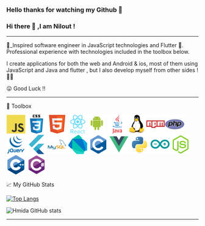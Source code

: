 ### Hello thanks for watching my Github 👋
### Hi there 🥰 ,I am Nilout !

<hr></hr>



🤡_Inspired software engineer in JavaScript technologies and Flutter 👀. Professional experience with technologies included in the toolbox below.

I create applications for both the web and Android & ios, most of them using JavaScript and Java and flutter , but I also develop myself from other sides 
! 🐱‍👤

😛 Good Luck !!

<hr></hr>

🧰 Toolbox

<img src="https://github.com/devicons/devicon/blob/master/icons/javascript/javascript-original.svg" alt="Css Logo" with="50" height="50"/> <img src="https://github.com/devicons/devicon/blob/master/icons/css3/css3-original-wordmark.svg" alt="JavaScript Logo" with="50" height="50"/> <img src="https://github.com/devicons/devicon/blob/master/icons/html5/html5-original.svg" alt="Hmtl Logo" with="50" height="50"/> <img src="https://github.com/devicons/devicon/blob/master/icons/react/react-original-wordmark.svg" alt="React Logo" with="50" height="50"/><img src="https://github.com/devicons/devicon/blob/master/icons/android/android-original-wordmark.svg" alt="android Logo" with="50" height="50"/> <img src="https://github.com/devicons/devicon/blob/master/icons/java/java-original-wordmark.svg" alt="Java Logo" with="50" height="50"/><img src="https://github.com/devicons/devicon/blob/master/icons/linux/linux-original.svg" alt="Lunix Logo" with="50" height="50"/><img src="https://github.com/devicons/devicon/blob/master/icons/npm/npm-original-wordmark.svg" alt="npm Logo" with="50" height="50"/><img src="https://github.com/devicons/devicon/blob/master/icons/php/php-original.svg" alt="php Logo" with="50" height="50"/><img src="https://github.com/devicons/devicon/blob/master/icons/jquery/jquery-plain-wordmark.svg" alt="php Logo" with="50" height="50"/>
<img src="https://github.com/devicons/devicon/blob/master/icons/flutter/flutter-original.svg" alt="php Logo" with="50" height="50"/>
<img src="https://github.com/devicons/devicon/blob/master/icons/mysql/mysql-original-wordmark.svg" alt="php Logo" with="50" height="50"/>
<img src="https://github.com/devicons/devicon/blob/master/icons/dart/dart-original.svg" alt="php Logo" with="50" height="50"/>
<img src="https://github.com/devicons/devicon/blob/master/icons/c/c-original.svg" alt="php Logo" with="50" height="50"/>
<img src="https://github.com/devicons/devicon/blob/master/icons/vuejs/vuejs-original.svg" alt="php Logo" with="50" height="50"/>
<img src="https://github.com/devicons/devicon/blob/master/icons/python/python-original.svg" alt="php Logo" with="50" height="50"/>
<img src="https://github.com/devicons/devicon/blob/master/icons/arduino/arduino-original.svg" alt="php Logo" with="50" height="50"/>
<img src="https://github.com/devicons/devicon/blob/master/icons/nodejs/nodejs-original.svg" alt="php Logo" with="50" height="50"/>
<img src="https://github.com/devicons/devicon/blob/master/icons/cplusplus/cplusplus-original.svg" alt="php Logo" with="50" height="50"/>
<img src="https://github.com/devicons/devicon/blob/master/icons/csharp/csharp-original.svg" alt="php Logo" with="50" height="50"/>




<g-emoji class="g-emoji" alias="chart_with_upwards_trend" fallback-src="https://github.githubassets.com/images/icons/emoji/unicode/1f4c8.png">📈</g-emoji> My GitHub Stats

[![Top Langs](https://github-readme-stats.vercel.app/api/top-langs/?username=nilout56&theme=radical&layout=compact)](https://github.com/nilout56/github-readme-stats)

![Hmida GitHub stats](https://github-readme-stats.vercel.app/api?username=nilout56&show_icons=true&theme=radical)


---
<!--
**nilout56/nilout56** is a ✨ _special_ ✨ repository because its `README.md` (this file) appears on your GitHub profile.

Here are some ideas to get you started:

- 🔭 I’m currently working on ...
- 🌱 I’m currently learning ...
- 👯 I’m looking to collaborate on ...
- 🤔 I’m looking for help with ...
- 💬 Ask me about ...
- 📫 How to reach me: ...
- 😄 Pronouns: ...
- ⚡ Fun fact: ...
-->
